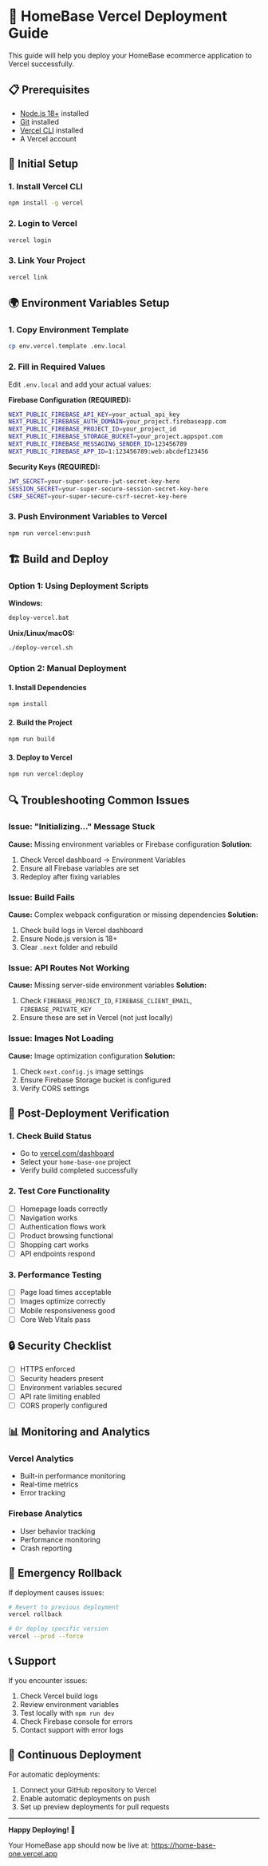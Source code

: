 # 🚀 HomeBase Vercel Deployment Guide

This guide will help you deploy your HomeBase ecommerce application to Vercel successfully.

## 📋 Prerequisites

- [Node.js 18+](https://nodejs.org/) installed
- [Git](https://git-scm.com/) installed
- [Vercel CLI](https://vercel.com/cli) installed
- A Vercel account

## 🔧 Initial Setup

### 1. Install Vercel CLI
```bash
npm install -g vercel
```

### 2. Login to Vercel
```bash
vercel login
```

### 3. Link Your Project
```bash
vercel link
```

## 🌍 Environment Variables Setup

### 1. Copy Environment Template
```bash
cp env.vercel.template .env.local
```

### 2. Fill in Required Values
Edit `.env.local` and add your actual values:

**Firebase Configuration (REQUIRED):**
```bash
NEXT_PUBLIC_FIREBASE_API_KEY=your_actual_api_key
NEXT_PUBLIC_FIREBASE_AUTH_DOMAIN=your_project.firebaseapp.com
NEXT_PUBLIC_FIREBASE_PROJECT_ID=your_project_id
NEXT_PUBLIC_FIREBASE_STORAGE_BUCKET=your_project.appspot.com
NEXT_PUBLIC_FIREBASE_MESSAGING_SENDER_ID=123456789
NEXT_PUBLIC_FIREBASE_APP_ID=1:123456789:web:abcdef123456
```

**Security Keys (REQUIRED):**
```bash
JWT_SECRET=your-super-secure-jwt-secret-key-here
SESSION_SECRET=your-super-secure-session-secret-key-here
CSRF_SECRET=your-super-secure-csrf-secret-key-here
```

### 3. Push Environment Variables to Vercel
```bash
npm run vercel:env:push
```

## 🏗️ Build and Deploy

### Option 1: Using Deployment Scripts

**Windows:**
```bash
deploy-vercel.bat
```

**Unix/Linux/macOS:**
```bash
./deploy-vercel.sh
```

### Option 2: Manual Deployment

#### 1. Install Dependencies
```bash
npm install
```

#### 2. Build the Project
```bash
npm run build
```

#### 3. Deploy to Vercel
```bash
npm run vercel:deploy
```

## 🔍 Troubleshooting Common Issues

### Issue: "Initializing..." Message Stuck
**Cause:** Missing environment variables or Firebase configuration
**Solution:** 
1. Check Vercel dashboard → Environment Variables
2. Ensure all Firebase variables are set
3. Redeploy after fixing variables

### Issue: Build Fails
**Cause:** Complex webpack configuration or missing dependencies
**Solution:**
1. Check build logs in Vercel dashboard
2. Ensure Node.js version is 18+
3. Clear `.next` folder and rebuild

### Issue: API Routes Not Working
**Cause:** Missing server-side environment variables
**Solution:**
1. Check `FIREBASE_PROJECT_ID`, `FIREBASE_CLIENT_EMAIL`, `FIREBASE_PRIVATE_KEY`
2. Ensure these are set in Vercel (not just locally)

### Issue: Images Not Loading
**Cause:** Image optimization configuration
**Solution:**
1. Check `next.config.js` image settings
2. Ensure Firebase Storage bucket is configured
3. Verify CORS settings

## 📱 Post-Deployment Verification

### 1. Check Build Status
- Go to [vercel.com/dashboard](https://vercel.com/dashboard)
- Select your `home-base-one` project
- Verify build completed successfully

### 2. Test Core Functionality
- [ ] Homepage loads correctly
- [ ] Navigation works
- [ ] Authentication flows work
- [ ] Product browsing functional
- [ ] Shopping cart works
- [ ] API endpoints respond

### 3. Performance Testing
- [ ] Page load times acceptable
- [ ] Images optimize correctly
- [ ] Mobile responsiveness good
- [ ] Core Web Vitals pass

## 🔒 Security Checklist

- [ ] HTTPS enforced
- [ ] Security headers present
- [ ] Environment variables secured
- [ ] API rate limiting enabled
- [ ] CORS properly configured

## 📊 Monitoring and Analytics

### Vercel Analytics
- Built-in performance monitoring
- Real-time metrics
- Error tracking

### Firebase Analytics
- User behavior tracking
- Performance monitoring
- Crash reporting

## 🚨 Emergency Rollback

If deployment causes issues:

```bash
# Revert to previous deployment
vercel rollback

# Or deploy specific version
vercel --prod --force
```

## 📞 Support

If you encounter issues:

1. Check Vercel build logs
2. Review environment variables
3. Test locally with `npm run dev`
4. Check Firebase console for errors
5. Contact support with error logs

## 🔄 Continuous Deployment

For automatic deployments:

1. Connect your GitHub repository to Vercel
2. Enable automatic deployments on push
3. Set up preview deployments for pull requests

---

**Happy Deploying! 🎉**

Your HomeBase app should now be live at: https://home-base-one.vercel.app
